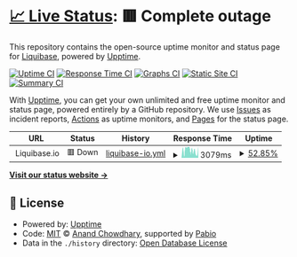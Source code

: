 # [📈 Live Status](https://$LIQUIBASE_IO_CNAME): <!--live status--> **🟥 Complete outage**

This repository contains the open-source uptime monitor and status page for [Liquibase](https://www.liquibase.org), powered by [Upptime](https://github.com/upptime/upptime).

[![Uptime CI](https://github.com/liquibase/liquibase-io-status/workflows/Uptime%20CI/badge.svg)](https://github.com/liquibase/liquibase-io-status/actions?query=workflow%3A%22Uptime+CI%22)
[![Response Time CI](https://github.com/liquibase/liquibase-io-status/workflows/Response%20Time%20CI/badge.svg)](https://github.com/liquibase/liquibase-io-status/actions?query=workflow%3A%22Response+Time+CI%22)
[![Graphs CI](https://github.com/liquibase/liquibase-io-status/workflows/Graphs%20CI/badge.svg)](https://github.com/liquibase/liquibase-io-status/actions?query=workflow%3A%22Graphs+CI%22)
[![Static Site CI](https://github.com/liquibase/liquibase-io-status/workflows/Static%20Site%20CI/badge.svg)](https://github.com/liquibase/liquibase-io-status/actions?query=workflow%3A%22Static+Site+CI%22)
[![Summary CI](https://github.com/liquibase/liquibase-io-status/workflows/Summary%20CI/badge.svg)](https://github.com/liquibase/liquibase-io-status/actions?query=workflow%3A%22Summary+CI%22)

With [Upptime](https://upptime.js.org), you can get your own unlimited and free uptime monitor and status page, powered entirely by a GitHub repository. We use [Issues](https://github.com/liquibase/liquibase-io-status/issues) as incident reports, [Actions](https://github.com/liquibase/liquibase-io-status/actions) as uptime monitors, and [Pages](https://$LIQUIBASE_IO_CNAME) for the status page.

<!--start: status pages-->
<!-- This summary is generated by Upptime (https://github.com/upptime/upptime) -->
<!-- Do not edit this manually, your changes will be overwritten -->
<!-- prettier-ignore -->
| URL | Status | History | Response Time | Uptime |
| --- | ------ | ------- | ------------- | ------ |
| <img alt="" src="$LIQUIBASE_IO_MAIN_ICON" height="13"> Liquibase.io | 🟥 Down | [liquibase-io.yml](https://github.com/liquibase/liquibase-io-status/commits/HEAD/history/liquibase-io.yml) | <details><summary><img alt="Response time graph" src="./graphs/liquibase-io/response-time-week.png" height="20"> 3079ms</summary><br><a href="https://$LIQUIBASE_IO_CNAME/history/liquibase-io"><img alt="Response time 3079" src="https://img.shields.io/endpoint?url=https%3A%2F%2Fraw.githubusercontent.com%2Fliquibase%2Fliquibase-io-status%2FHEAD%2Fapi%2Fliquibase-io%2Fresponse-time.json"></a><br><a href="https://$LIQUIBASE_IO_CNAME/history/liquibase-io"><img alt="24-hour response time 3079" src="https://img.shields.io/endpoint?url=https%3A%2F%2Fraw.githubusercontent.com%2Fliquibase%2Fliquibase-io-status%2FHEAD%2Fapi%2Fliquibase-io%2Fresponse-time-day.json"></a><br><a href="https://$LIQUIBASE_IO_CNAME/history/liquibase-io"><img alt="7-day response time 3079" src="https://img.shields.io/endpoint?url=https%3A%2F%2Fraw.githubusercontent.com%2Fliquibase%2Fliquibase-io-status%2FHEAD%2Fapi%2Fliquibase-io%2Fresponse-time-week.json"></a><br><a href="https://$LIQUIBASE_IO_CNAME/history/liquibase-io"><img alt="30-day response time 3079" src="https://img.shields.io/endpoint?url=https%3A%2F%2Fraw.githubusercontent.com%2Fliquibase%2Fliquibase-io-status%2FHEAD%2Fapi%2Fliquibase-io%2Fresponse-time-month.json"></a><br><a href="https://$LIQUIBASE_IO_CNAME/history/liquibase-io"><img alt="1-year response time 3079" src="https://img.shields.io/endpoint?url=https%3A%2F%2Fraw.githubusercontent.com%2Fliquibase%2Fliquibase-io-status%2FHEAD%2Fapi%2Fliquibase-io%2Fresponse-time-year.json"></a></details> | <details><summary><a href="https://$LIQUIBASE_IO_CNAME/history/liquibase-io">52.85%</a></summary><a href="https://$LIQUIBASE_IO_CNAME/history/liquibase-io"><img alt="All-time uptime 52.85%" src="https://img.shields.io/endpoint?url=https%3A%2F%2Fraw.githubusercontent.com%2Fliquibase%2Fliquibase-io-status%2FHEAD%2Fapi%2Fliquibase-io%2Fuptime.json"></a><br><a href="https://$LIQUIBASE_IO_CNAME/history/liquibase-io"><img alt="24-hour uptime 52.85%" src="https://img.shields.io/endpoint?url=https%3A%2F%2Fraw.githubusercontent.com%2Fliquibase%2Fliquibase-io-status%2FHEAD%2Fapi%2Fliquibase-io%2Fuptime-day.json"></a><br><a href="https://$LIQUIBASE_IO_CNAME/history/liquibase-io"><img alt="7-day uptime 52.85%" src="https://img.shields.io/endpoint?url=https%3A%2F%2Fraw.githubusercontent.com%2Fliquibase%2Fliquibase-io-status%2FHEAD%2Fapi%2Fliquibase-io%2Fuptime-week.json"></a><br><a href="https://$LIQUIBASE_IO_CNAME/history/liquibase-io"><img alt="30-day uptime 52.85%" src="https://img.shields.io/endpoint?url=https%3A%2F%2Fraw.githubusercontent.com%2Fliquibase%2Fliquibase-io-status%2FHEAD%2Fapi%2Fliquibase-io%2Fuptime-month.json"></a><br><a href="https://$LIQUIBASE_IO_CNAME/history/liquibase-io"><img alt="1-year uptime 52.85%" src="https://img.shields.io/endpoint?url=https%3A%2F%2Fraw.githubusercontent.com%2Fliquibase%2Fliquibase-io-status%2FHEAD%2Fapi%2Fliquibase-io%2Fuptime-year.json"></a></details>

<!--end: status pages-->

[**Visit our status website →**](https://$LIQUIBASE_IO_CNAME)

## 📄 License

- Powered by: [Upptime](https://github.com/upptime/upptime)
- Code: [MIT](./LICENSE) © [Anand Chowdhary](https://anandchowdhary.com), supported by [Pabio](https://pabio.com)
- Data in the `./history` directory: [Open Database License](https://opendatacommons.org/licenses/odbl/1-0/)
